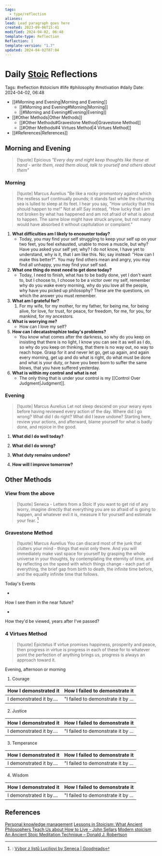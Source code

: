 ```yaml
---
tags:
  - type/reflection
aliases: 
lead: Lead paragraph goes here
created: 2023-09-06T15:41
modified: 2024-04-02, 06:48
template-type: Reflection
Reflection: 1
template-version: "1.7"
updated: 2024-04-02T07:04
---
```

# Daily [Stoic](../SLIP-BOX/Stoicism.md) Reflections

Tags:  #reflection #stoicism #life #philosophy #motivation #daily 
Date: 2024-04-02, 06:48

- [[#Morning and Evening|Morning and Evening]]
	- [[#Morning and Evening#Morning|Morning]]
	- [[#Morning and Evening#Evening|Evening]]
- [[#Other Methods|Other Methods]]
	- [[#Other Methods#Gravestone Method|Gravestone Method]]
	- [[#Other Methods#4 Virtues Method|4 Virtues Method]]
- [[#References|References]]


## Morning and Evening

> [!quote] Epicious 
> _"Every day and night keep thoughts like these at hand - write them, read them aloud, talk to yourself and others about them"_

### Morning

> [!quote] Marcus Aurelius
> "Be like a rocky promontory against which the restless surf continually pounds; it stands fast while the churning sea is lulled to sleep at its feet. I hear you say, "How unlucky that this should happen to me!" Not at all! Say instead, "How lucky that I am not broken by what has happened and am not afraid of what is about to happen. The same blow might have struck anyone, but not many would have absorbed it without capitulation or complaint."

1. **What difficulties am I likely to encounter today?**
	- Today, you may find your self struggling to keep your self up on your two feet, you feel exhausted, unable to move a muscle, but why? Have you asked your self yet; why? I do not know, I have yet to understand, why is it, that I am like this. No; say instead: "How can I make this better?". You may find others mean and angry, you may find all unhappy, you may find your self sad.
2. **What one thing do most need to get done today?**
	- Today, I need to finish, what has to be badly done, yet I don't want to, but I choose to, I choose to be a victor over my self, remember why do you wake every morning, why do you love all the people, why have you picked up philosophy? These are the questions, on which the answer you must remember. 
1. **What am I grateful for?**
	1. For my wife, for my mother, for my father, for being me, for being alive, for love, for trust, for peace, for freedom, for me, for you, for mankind, for my ancestors. 
2. **What is worrying me?**
	- How can I love my self?
3. **How can I decatastrophize today's problems?**
	- You know what comes after the darkness, so why do you keep on insisting that there is no light, I know you can see it as well as I do, so why do you keep on thinking, that there is no way out, no way to reach hope. Grasp for it and never let go, get up again, and again every morning, get up and do what is right, do what must be done and what is your duty, or have you been born to suffer the same blows, that you have suffered yesterday. 
4. **What is within my control and what is not**
	- The only thing that is under your control is my [[Control Over Judgment|Judgment]].

### Evening

> [!quote] Marcus Aurelius
> Let not sleep descend on your weary eyes before having reviewed every action of the day. Where did I go wrong? What did I do right? What did I leave undone? Starting here, review your actions, and afterward, blame yourself for what is badly done, and rejoice in the good.

1. **What did I do well today?**

2. **What did I do wrong?**

4. **What duty remains undone?**

5. **How will I improve tomorrow?**

## Other Methods

### View from the above

> [!quote] Seneca - Letters from a Stoic
> If you want to get rid of any worry, imagine directly that everything you are so afraid of is going to happen, and whatever evil it is, measure it for yourself and estimate your fear. [^Seneca]


### Gravestone Method

> [!quote] Marcus Aurelius
> You can discard most of the junk that clutters your mind - things that exist only there. And you will immediately make vast space for yourself by grasping the whole universe in your thoughts, by contemplating the eternity of time, and by reflecting on the speed with which things change - each part of everything, the brief gap from birth to death, the infinite time before, and the equality infinite time that follows. 

Today's Events 

-

How I see them in the near future? 

-

How they'd be viewed, years after I've passed?

### 4 Virtues Method

> [!quote] Epictetus 
> If virtue promises happiness, prosperity and peace, then progress in virtue is progress in each of these for to whatever point the perfection of anything brings us, progress is always an approach toward it.

Evening, afternoon or morning

1. Courage 

| How I demonstrated it  | How I failed to demonstrate it |
| ------------------- | ---------------- |
| I demonstrated it by....                 | "I failed to demonstrate it by ...              |

2. Justice

| How I demonstrated it  | How I failed to demonstrate it |
| ------------------- | ---------------- |
| I demonstrated it by....                 | "I failed to demonstrate it by ...             

3. Temperance

| How I demonstrated it  | How I failed to demonstrate it |
| ------------------- | ---------------- |
| I demonstrated it by....                 | "I failed to demonstrate it by ...             

4. Wisdom

| How I demonstrated it  | How I failed to demonstrate it |
| ------------------- | ---------------- |
| I demonstrated it by....                 | "I failed to demonstrate it by ...             

## References

[Personal knowledge management](Personal%20knowledge%20management.md)
[Lessons in Stoicism: What Ancient Philosophers Teach Us about How to Live - John Sellars](https://books.google.cz/books/about/Lessons_in_Stoicism.html?id=ky84zQEACAAJ&redir_esc=y)
[Modern stoicism](https://modernstoicism.com/)
[An Ancient Stoic Meditation Technique – Donald J. Robertson](https://donaldrobertson.name/2017/03/22/an-ancient-stoic-meditation-technique/)

[^Seneca]:: [Výbor z listů Luciliovi by Seneca | Goodreads](https://www.goodreads.com/book/show/23340595-v-bor-z-list-luciliovi) 